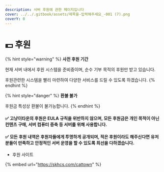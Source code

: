 ```yaml
---
description: 서버 후원에 관한 페이지입니다
cover: ../../.gitbook/assets/제목을-입력해주세요_-001 (7).png
coverY: 0
---
```


# 💵 후원

{% hint style="warning" %}
**사전 후원 기간**

현재 서버 내에서 후원 시스템을 준비중이며, 순수 기부 목적의 후원만 받고 있습니다.&#x20;

후원관련한 시스템을 빨리 마련하여 다양한 서비스를 드릴 수 있도록 하겠습니다.
{% endhint %}

{% hint style="danger" %}
**환불 불가**

후원금 특성상 환불이 불가능합니다.
{% endhint %}

#### ✅ 고냥이타운의 후원은 EULA 규칙을 위반하지 않으며,  모든 후원금은 개인 목적이 아닌 컨텐츠 구매, 서버 컴퓨터 증축 등 서버를 위해 사용합니다.

#### ✅ 모든 후원 내역은 후원자들에게 투명하게 공개되며, 적은 후원이라도 해주신다면 유저분들이 만족하고 안정적인 서버 운영을 할 수 있도록 최선을 다하겠습니다.

* 후원 사이트

{% embed url="https://skhcs.com/cattown" %}
